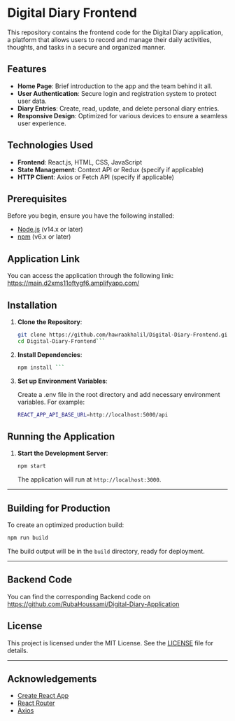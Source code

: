 # Digital Diary Frontend

This repository contains the frontend code for the Digital Diary application, a platform that allows users to record and manage their daily activities, thoughts, and tasks in a secure and organized manner.

## Features

- **Home Page**: Brief introduction to the app and the team behind it all.
- **User Authentication**: Secure login and registration system to protect user data.
- **Diary Entries**: Create, read, update, and delete personal diary entries.
- **Responsive Design**: Optimized for various devices to ensure a seamless user experience.

## Technologies Used

- **Frontend**: React.js, HTML, CSS, JavaScript
- **State Management**: Context API or Redux (specify if applicable)
- **HTTP Client**: Axios or Fetch API (specify if applicable)

## Prerequisites

Before you begin, ensure you have the following installed:

- [Node.js](https://nodejs.org/) (v14.x or later)
- [npm](https://www.npmjs.com/) (v6.x or later)

## Application Link

You can access the application through the following link: https://main.d2xms11oftygf6.amplifyapp.com/

## Installation

1. **Clone the Repository**:

   ```bash
   git clone https://github.com/hawraakhalil/Digital-Diary-Frontend.git
   cd Digital-Diary-Frontend```

2. **Install Dependencies**:

   ```bash
   npm install ```
   
4. **Set up Environment Variables**:

   Create a .env file in the root directory and add necessary environment variables. For example:
   ```bash
   REACT_APP_API_BASE_URL=http://localhost:5000/api
   ```

## Running the Application

1. **Start the Development Server**:

   ```bash
   npm start
   ```

   The application will run at `http://localhost:3000`.

---

## Building for Production

To create an optimized production build:

```bash
npm run build
```

The build output will be in the `build` directory, ready for deployment.

---

## Backend Code

You can find the corresponding Backend code on https://github.com/RubaHoussami/Digital-Diary-Application

## License

This project is licensed under the MIT License. See the [LICENSE](LICENSE) file for details.

---

## Acknowledgements

- [Create React App](https://github.com/facebook/create-react-app)
- [React Router](https://reactrouter.com/)
- [Axios](https://axios-http.com/)
